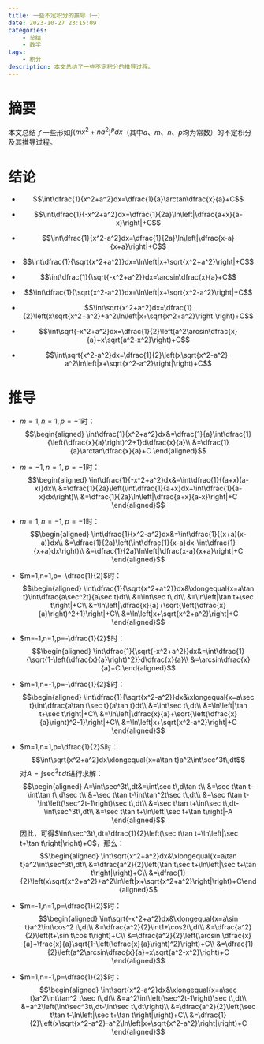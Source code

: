```yaml
---
title: 一些不定积分的推导（一）
date: 2023-10-27 23:15:09
categories:
    - 总结
    - 数学
tags:
    - 积分
description: 本文总结了一些不定积分的推导过程。
---
```

# 摘要
本文总结了一些形如$\int(mx^2+na^2)^pdx$（其中$a$、$m$、$n$、$p$均为常数）的不定积分及其推导过程。
# 结论
+ $$\int\dfrac{1}{x^2+a^2}dx=\dfrac{1}{a}\arctan\dfrac{x}{a}+C$$

+ $$\int\dfrac{1}{-x^2+a^2}dx=\dfrac{1}{2a}\ln\left|\dfrac{a+x}{a-x}\right|+C$$

+ $$\int\dfrac{1}{x^2-a^2}dx=\dfrac{1}{2a}\ln\left|\dfrac{x-a}{x+a}\right|+C$$
    
+ $$\int\dfrac{1}{\sqrt{x^2+a^2}}dx=\ln\left|x+\sqrt{x^2+a^2}\right|+C$$
    
+ $$\int\dfrac{1}{\sqrt{-x^2+a^2}}dx=\arcsin\dfrac{x}{a}+C$$
    
+ $$\int\dfrac{1}{\sqrt{x^2-a^2}}dx=\ln\left|x+\sqrt{x^2-a^2}\right|+C$$
    
+ $$\int\sqrt{x^2+a^2}dx=\dfrac{1}{2}\left(x\sqrt{x^2+a^2}+a^2\ln\left|x+\sqrt{x^2+a^2}\right|\right)+C$$
    
+ $$\int\sqrt{-x^2+a^2}dx=\dfrac{1}{2}\left(a^2\arcsin\dfrac{x}{a}+x\sqrt{a^2-x^2}\right)+C$$
    
+ $$\int\sqrt{x^2-a^2}dx=\dfrac{1}{2}\left(x\sqrt{x^2-a^2}-a^2\ln\left|x+\sqrt{x^2-a^2}\right|\right)+C$$

# 推导
+ $m=1,n=1,p=-1$时：
$$\begin{aligned}
    \int\dfrac{1}{x^2+a^2}dx&=\dfrac{1}{a}\int\dfrac{1}{\left(\dfrac{x}{a}\right)^2+1}d\dfrac{x}{a}\\
    &=\dfrac{1}{a}\arctan\dfrac{x}{a}+C
\end{aligned}$$

+ $m=-1,n=1,p=-1$时：
$$\begin{aligned}
    \int\dfrac{1}{-x^2+a^2}dx&=\int\dfrac{1}{(a+x)(a-x)}dx\\
    &=\dfrac{1}{2a}\left(\int\dfrac{1}{a+x}dx+\int\dfrac{1}{a-x}dx\right)\\
    &=\dfrac{1}{2a}\ln\left|\dfrac{a+x}{a-x}\right|+C
\end{aligned}$$

+ $m=1,n=-1,p=-1$时：
$$\begin{aligned}
    \int\dfrac{1}{x^2-a^2}dx&=\int\dfrac{1}{(x+a)(x-a)}dx\\
    &=\dfrac{1}{2a}\left(\int\dfrac{1}{x-a}dx-\int\dfrac{1}{x+a}dx\right)\\
    &=\dfrac{1}{2a}\ln\left|\dfrac{x-a}{x+a}\right|+C
\end{aligned}$$
    
+ $m=1,n=1,p=-\dfrac{1}{2}$时：
$$\begin{aligned}
    \int\dfrac{1}{\sqrt{x^2+a^2}}dx&\xlongequal{x=a\tan t}\int\dfrac{a\sec^2t}{a\sec t}dt\\
    &=\int\sec t\,dt\\
    &=\ln\left|\tan t+\sec t\right|+C\\
    &=\ln\left|\dfrac{x}{a}+\sqrt{\left(\dfrac{x}{a}\right)^2+1}\right|+C\\
    &=\ln\left|x+\sqrt{x^2+a^2}\right|+C
\end{aligned}$$
    
+ $m=-1,n=1,p=-\dfrac{1}{2}$时：
$$\begin{aligned}
    \int\dfrac{1}{\sqrt{-x^2+a^2}}dx&=\int\dfrac{1}{\sqrt{1-\left(\dfrac{x}{a}\right)^2}}d\dfrac{x}{a}\\
    &=\arcsin\dfrac{x}{a}+C
\end{aligned}$$
    
+ $m=1,n=-1,p=-\dfrac{1}{2}$时：
$$\begin{aligned}
    \int\dfrac{1}{\sqrt{x^2-a^2}}dx&\xlongequal{x=a\sec t}\int\dfrac{a\tan t\sec t}{a\tan t}dt\\
    &=\int\sec t\,dt\\
    &=\ln\left|\tan t+\sec t\right|+C\\
    &=\ln\left|\dfrac{x}{a}+\sqrt{\left(\dfrac{x}{a}\right)^2-1}\right|+C\\
    &=\ln\left|x+\sqrt{x^2-a^2}\right|+C
\end{aligned}$$
    
+ $m=1,n=1,p=\dfrac{1}{2}$时：
$$\int\sqrt{x^2+a^2}dx\xlongequal{x=a\tan t}a^2\int\sec^3t\,dt$$
对$A=\int\sec^3t\,dt$进行求解：
$$\begin{aligned}
    A=\int\sec^3t\,dt&=\int\sec t\,d\tan t\\
    &=\sec t\tan t-\int\tan t\,d\sec t\\
    &=\sec t\tan t-\int\tan^2t\sec t\,dt\\
    &=\sec t\tan t-\int\left(\sec^2t-1\right)\sec t\,dt\\
    &=\sec t\tan t+\int\sec t\,dt-\int\sec^3t\,dt\\
    &=\sec t\tan t+\ln\left|\sec t+\tan t\right|-A
\end{aligned}$$
因此，可得$\int\sec^3t\,dt=\dfrac{1}{2}\left(\sec t\tan t+\ln\left|\sec t+\tan t\right|\right)+C$，那么：
$$\begin{aligned}
    \int\sqrt{x^2+a^2}dx&\xlongequal{x=a\tan t}a^2\int\sec^3t\,dt\\
    &=\dfrac{a^2}{2}\left(\tan t\sec t+\ln\left|\sec t+\tan t\right|\right)+C\\
    &=\dfrac{1}{2}\left(x\sqrt{x^2+a^2}+a^2\ln\left|x+\sqrt{x^2+a^2}\right|\right)+C\end{aligned}$$
    
+ $m=-1,n=1,p=\dfrac{1}{2}$时：
$$\begin{aligned}
    \int\sqrt{-x^2+a^2}dx&\xlongequal{x=a\sin t}a^2\int\cos^2 t\,dt\\
    &=\dfrac{a^2}{2}\int1+\cos2t\,dt\\
    &=\dfrac{a^2}{2}\left(t+\sin t\cos t\right)+C\\
    &=\dfrac{a^2}{2}\left(\arcsin \dfrac{x}{a}+\frac{x}{a}\sqrt{1-\left(\dfrac{x}{a}\right)^2}\right)+C\\
    &=\dfrac{1}{2}\left(a^2\arcsin\dfrac{x}{a}+x\sqrt{a^2-x^2}\right)+C
    \end{aligned}$$
    
+ $m=1,n=-1,p=\dfrac{1}{2}$时：
$$\begin{aligned}
    \int\sqrt{x^2-a^2}dx&\xlongequal{x=a\sec t}a^2\int\tan^2 t\sec t\,dt\\
    &=a^2\int\left(\sec^2t-1\right)\sec t\,dt\\
    &=a^2\left(\int\sec^3t\,dt-\int\sec t\,dt\right)\\
    &=\dfrac{a^2}{2}\left(\sec t\tan t-\ln\left|\sec t+\tan t\right|\right)+C\\
    &=\dfrac{1}{2}\left(x\sqrt{x^2-a^2}-a^2\ln\left|x+\sqrt{x^2-a^2}\right|\right)+C
\end{aligned}$$